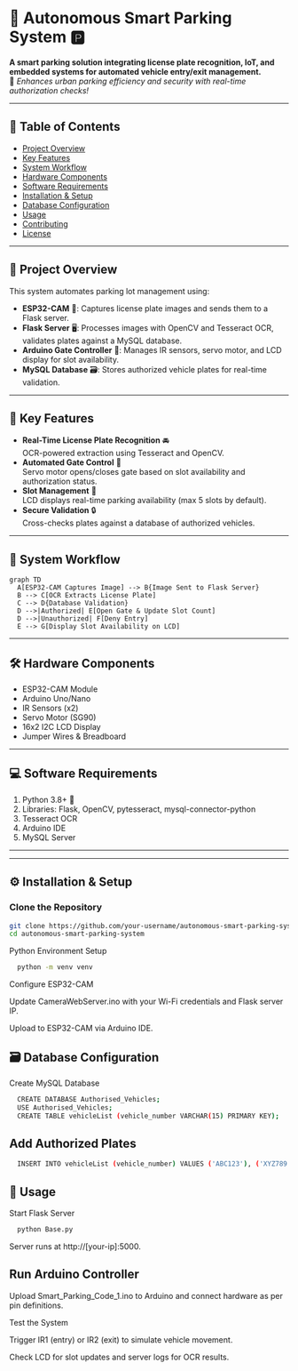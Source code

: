# 🚗 Autonomous Smart Parking System 🅿️

**A smart parking solution integrating license plate recognition, IoT, and embedded systems for automated vehicle entry/exit management.**  
🌟 *Enhances urban parking efficiency and security with real-time authorization checks!*

---

## 📌 Table of Contents
- [Project Overview](#-project-overview)
- [Key Features](#-key-features)
- [System Workflow](#-system-workflow)
- [Hardware Components](#-hardware-components)
- [Software Requirements](#-software-requirements)
- [Installation & Setup](#-installation--setup)
- [Database Configuration](#-database-configuration)
- [Usage](#-usage)
- [Contributing](#-contributing)
- [License](#-license)

---

## 🌟 Project Overview
This system automates parking lot management using:
- **ESP32-CAM** 📸: Captures license plate images and sends them to a Flask server.
- **Flask Server** 🖥️: Processes images with OpenCV and Tesseract OCR, validates plates against a MySQL database.
- **Arduino Gate Controller** 🚪: Manages IR sensors, servo motor, and LCD display for slot availability.
- **MySQL Database** 🗃️: Stores authorized vehicle plates for real-time validation.

---

## 🔑 Key Features
- **Real-Time License Plate Recognition** 🚘  
  OCR-powered extraction using Tesseract and OpenCV.
- **Automated Gate Control** 🔄  
  Servo motor opens/closes gate based on slot availability and authorization status.
- **Slot Management** 🚧  
  LCD displays real-time parking availability (max 5 slots by default).
- **Secure Validation** 🔒  
  Cross-checks plates against a database of authorized vehicles.

---

## 🔄 System Workflow

```mermaid
graph TD
  A[ESP32-CAM Captures Image] --> B{Image Sent to Flask Server}
  B --> C[OCR Extracts License Plate]
  C --> D{Database Validation}
  D -->|Authorized| E[Open Gate & Update Slot Count]
  D -->|Unauthorized| F[Deny Entry]
  E --> G[Display Slot Availability on LCD]
```
---

## 🛠️ Hardware Components
- ESP32-CAM Module  
- Arduino Uno/Nano  
- IR Sensors (x2)  
- Servo Motor (SG90)  
- 16x2 I2C LCD Display  
- Jumper Wires & Breadboard  

---

## 💻 Software Requirements
1. Python 3.8+ 🐍  
2. Libraries: Flask, OpenCV, pytesseract, mysql-connector-python  
3. Tesseract OCR  
4. Arduino IDE  
5. MySQL Server  

---

---

## ⚙️ Installation & Setup

### Clone the Repository
```bash
git clone https://github.com/your-username/autonomous-smart-parking-system.git
cd autonomous-smart-parking-system
```
Python Environment Setup
```bash
  python -m venv venv
```

Configure ESP32-CAM

Update CameraWebServer.ino with your Wi-Fi credentials and Flask server IP.

Upload to ESP32-CAM via Arduino IDE.

## 🗃️ Database Configuration
Create MySQL Database
```bash
  CREATE DATABASE Authorised_Vehicles;
  USE Authorised_Vehicles;
  CREATE TABLE vehicleList (vehicle_number VARCHAR(15) PRIMARY KEY);
```

## Add Authorized Plates
```bash
  INSERT INTO vehicleList (vehicle_number) VALUES ('ABC123'), ('XYZ789');
```


## 🚀 Usage
Start Flask Server
```bash
  python Base.py
```

Server runs at http://[your-ip]:5000.

## Run Arduino Controller
Upload Smart_Parking_Code_1.ino to Arduino and connect hardware as per pin definitions.

Test the System

Trigger IR1 (entry) or IR2 (exit) to simulate vehicle movement.

Check LCD for slot updates and server logs for OCR results.
